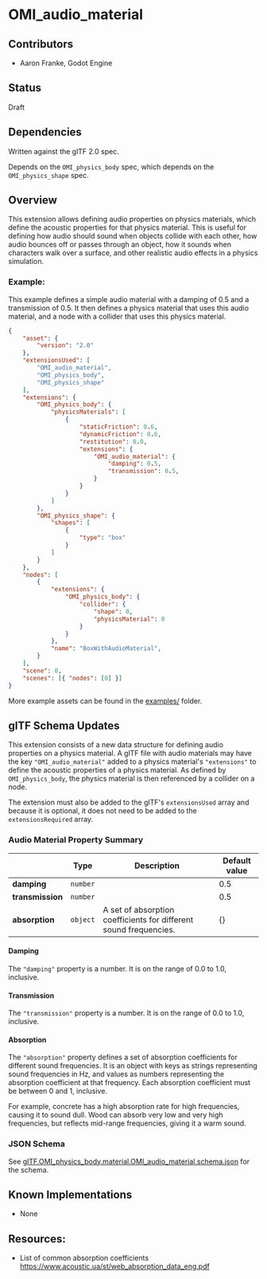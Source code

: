 # OMI_audio_material

## Contributors

- Aaron Franke, Godot Engine

## Status

Draft

## Dependencies

Written against the glTF 2.0 spec.

Depends on the `OMI_physics_body` spec, which depends on the `OMI_physics_shape` spec.

## Overview

This extension allows defining audio properties on physics materials, which define the acoustic properties for that physics material. This is useful for defining how audio should sound when objects collide with each other, how audio bounces off or passes through an object, how it sounds when characters walk over a surface, and other realistic audio effects in a physics simulation.

### Example:

This example defines a simple audio material with a damping of 0.5 and a transmission of 0.5. It then defines a physics material that uses this audio material, and a node with a collider that uses this physics material.

```json
{
    "asset": {
        "version": "2.0"
    },
    "extensionsUsed": [
        "OMI_audio_material",
        "OMI_physics_body",
        "OMI_physics_shape"
    ],
    "extensions": {
        "OMI_physics_body": {
            "physicsMaterials": [
                {
                    "staticFriction": 0.6,
                    "dynamicFriction": 0.6,
                    "restitution": 0.0,
                    "extensions": {
                        "OMI_audio_material": {
                            "damping": 0.5,
                            "transmission": 0.5,
                        }
                    }
                }
            ]
        },
        "OMI_physics_shape": {
            "shapes": [
                {
                    "type": "box"
                }
            ]
        }
    },
    "nodes": [
        {
            "extensions": {
                "OMI_physics_body": {
                    "collider": {
                        "shape": 0,
                        "physicsMaterial": 0
                    }
                }
            },
            "name": "BoxWithAudioMaterial",
        }
    ],
    "scene": 0,
    "scenes": [{ "nodes": [0] }]
}
```

More example assets can be found in the [examples/](examples/) folder.

## glTF Schema Updates

This extension consists of a new data structure for defining audio properties on a physics material. A glTF file with audio materials may have the key `"OMI_audio_material"` added to a physics material's `"extensions"` to define the acoustic properties of a physics material. As defined by `OMI_physics_body`, the physics material is then referenced by a collider on a node.

The extension must also be added to the glTF's `extensionsUsed` array and because it is optional, it does not need to be added to the `extensionsRequired` array.

### Audio Material Property Summary

|                  | Type     | Description                                                       | Default value |
| ---------------- | -------- | ----------------------------------------------------------------- | ------------- |
| **damping**      | `number` |                                                                   | 0.5           |
| **transmission** | `number` |                                                                   | 0.5           |
| **absorption**   | `object` | A set of absorption coefficients for different sound frequencies. | {}            |

#### Damping

The `"damping"` property is a number. It is on the range of 0.0 to 1.0, inclusive.

#### Transmission

The `"transmission"` property is a number. It is on the range of 0.0 to 1.0, inclusive.

#### Absorption

The `"absorption"` property defines a set of absorption coefficients for different sound frequencies. It is an object with keys as strings representing sound frequencies in Hz, and values as numbers representing the absorption coefficient at that frequency. Each absorption coefficient must be between 0 and 1, inclusive.

For example, concrete has a high absorption rate for high frequencies, causing it to sound dull. Wood can absorb very low and very high frequencies, but reflects mid-range frequencies, giving it a warm sound.

### JSON Schema

See [glTF.OMI_physics_body.material.OMI_audio_material.schema.json](schema/glTF.OMI_physics_body.material.OMI_audio_material.schema.json) for the schema.

## Known Implementations

- None

## Resources:

- List of common absorption coefficients https://www.acoustic.ua/st/web_absorption_data_eng.pdf
